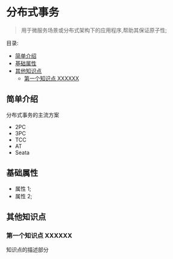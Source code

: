 # 分布式事务 <!-- omit in toc -->

> 用于微服务场景或分布式架构下的应用程序,帮助其保证原子性;

目录:

- [简单介绍](#简单介绍)
- [基础属性](#基础属性)
- [其他知识点](#其他知识点)
  - [第一个知识点 XXXXXX](#第一个知识点-xxxxxx)

## 简单介绍

分布式事务的主流方案

- 2PC
- 3PC
- TCC
- AT
- Seata

## 基础属性

- 属性 1;
- 属性 2;

## 其他知识点

### 第一个知识点 XXXXXX

知识点的描述部分
